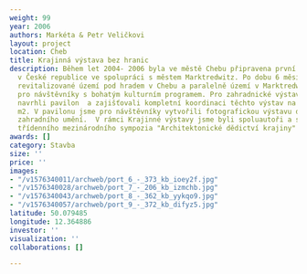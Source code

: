 ```yaml
---
weight: 99
year: 2006
authors: Markéta & Petr Veličkovi
layout: project
location: Cheb
title: Krajinná výstava bez hranic
description: Během let 2004- 2006 byla ve městě Chebu připravena první Krajinná výstava
  v České republice ve spolupráci s městem Marktredwitz. Po dobu 6 měsíců bylo celé
  revitalizované území pod hradem v Chebu a paralelně území v Marktredwitz otevřeno
  pro návštěvníky s bohatým kulturním programem. Pro zahradnické výstavnictví jsme
  navrhli pavilon  a zajišťovali kompletní koordinaci těchto výstav na ploše 1000
  m2. V pavilonu jsme pro návštěvníky vytvořili fotografickou výstavu dějin evropského
  zahradního umění.  V rámci Krajinné výstavy jsme byli spoluautoři a spoluorganizátoři
  třídenního mezinárodního sympozia "Architektonické dědictví krajiny"
awards: []
category: Stavba
size: ''
price: ''
images:
- "/v1576340011/archweb/port_6_-_373_kb_ioey2f.jpg"
- "/v1576340028/archweb/port_7_-_206_kb_izmchb.jpg"
- "/v1576340043/archweb/port_8_-_362_kb_yykqo9.jpg"
- "/v1576340057/archweb/port_9_-_372_kb_difyz5.jpg"
latitude: 50.079485
longitude: 12.364886
investor: ''
visualization: ''
collaborations: []

---
```

